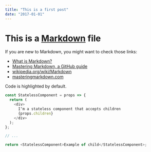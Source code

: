```yaml
---
title: "This is a first post"
date: "2017-01-01"
---
```


# This is a [Markdown](https://en.wikipedia.org/wiki/Markdown#Example) file

If you are new to Markdown, you might want to check those links:

* [What is Markdown?](http://whatismarkdown.com/)
* [Mastering Markdown, a GitHub guide](https://guides.github.com/features/mastering-markdown/)
* [wikipedia.org/wiki/Markdown](https://en.wikipedia.org/wiki/Markdown#Example)
* [masteringmarkdown.com](http://masteringmarkdown.com/)

Code is highlighted by default.

```js
const StatelessComponent = props => {
  return (
    <div>
      I‘m a stateless component that accepts children
      {props.children}
    </div>
  );
};

// ...

return <StatelessComponent>Example of child</StatelessComponent>;
```
